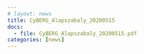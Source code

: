 ```yaml
---
# layout: news
title: CyBERG_Alapszabaly_20200515
docs:
  - file: CyBERG_Alapszabaly_20200515.pdf
categories: [news]
---
```

